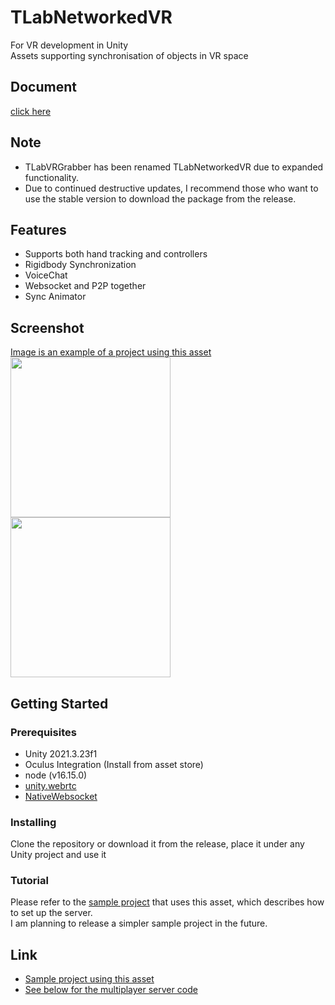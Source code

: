 # TLabNetworkedVR
For VR development in Unity  
Assets supporting synchronisation of objects in VR space  

## Document
[click here](https://hackmd.io/A1JpgE7jQHeAWUWWOGIiMA)

## Note
- TLabVRGrabber has been renamed TLabNetworkedVR due to expanded functionality.
- Due to continued destructive updates, I recommend those who want to use the stable version to download the package from the release.

## Features
- Supports both hand tracking and controllers
- Rigidbody Synchronization
- VoiceChat
- Websocket and P2P together
- Sync Animator

## Screenshot
[Image is an example of a project using this asset](https://github.com/TLabAltoh/VR_Classroom)  
<img src="Media/tlab-grabbable-controller.gif" width="256">  
<img src="Media/tlab-grabbable-handtracking.gif" width="256">

## Getting Started

### Prerequisites
- Unity 2021.3.23f1  
- Oculus Integration (Install from asset store)  
- node (v16.15.0)
- [unity.webrtc](https://github.com/Unity-Technologies/com.unity.webrtc)
- [NativeWebsocket](https://github.com/endel/NativeWebSocket)

### Installing
Clone the repository or download it from the release, place it under any Unity project and use it

### Tutorial
Please refer to the [sample project](https://github.com/TLabAltoh/VR_Classroom) that uses this asset, which describes how to set up the server.  
I am planning to release a simpler sample project in the future.

## Link
- [Sample project using this asset](https://github.com/TLabAltoh/VR_Classroom)  
- [See below for the multiplayer server code](https://github.com/TLabAltoh/VR_Classroom/tree/master/Server/)
